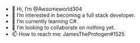 - 👋 Hi, I’m @Awsomeworld304
- 👀 I’m interested in becoming a full stack developer.
- 🌱 I’m currently learning C#.
- 💞️ I’m looking to collaborate on nothing yet.
- 📫 How to reach me: JamesTheProtogen#1525

<!---
Awsomeworld304/Awsomeworld304 is a ✨ special ✨ repository because its `README.md` (this file) appears on your GitHub profile.
You can click the Preview link to take a look at your changes.
--->
